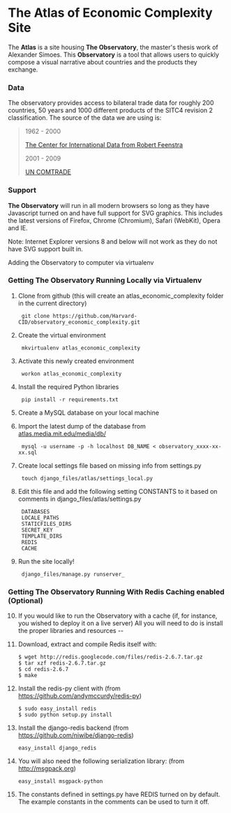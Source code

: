 # The Atlas of Economic Complexity Site

The **Atlas** is a site housing **The Observatory**, the master's thesis work
of Alexander Simoes. This **Observatory** is a tool that allows users to quickly
compose a visual narrative about countries and the products they exchange.


### Data

The observatory provides access to bilateral trade data for roughly 200 countries,
50 years and 1000 different products of the SITC4 revision 2 classification. The
source of the data we are using is:

> 1962 - 2000
>
> [The Center for International Data from Robert Feenstra](http://cid.econ.ucdavis.edu/)
>
> 2001 - 2009
>
> [UN COMTRADE](http://comtrade.un.org/)

### Support

**The Observatory** will run in all modern browsers so long as they have
Javascript turned on and have full support for SVG graphics. This includes 
the latest versions of Firefox, Chrome (Chromium), Safari (WebKit), Opera and IE.

Note: Internet Explorer versions 8 and below will not work as they do not have
SVG support built in.

Adding the Observatory to computer via virtualenv

### Getting The Observatory Running Locally via Virtualenv 

1. Clone from github (this will create an atlas_economic_complexity folder in the current directory)

        git clone https://github.com/Harvard-CID/observatory_economic_complexity.git
2. Create the virtual environment

        mkvirtualenv atlas_economic_complexity
3. Activate this newly created environment

        workon atlas_economic_complexity
4. Install the required Python libraries

        pip install -r requirements.txt
5. Create a MySQL database on your local machine
6. Import the latest dump of the database from [atlas.media.mit.edu/media/db/](http://atlas.media.mit.edu/media/db/)

        mysql -u username -p -h localhost DB_NAME < observatory_xxxx-xx-xx.sql
7. Create local settings file based on missing info from settings.py

        touch django_files/atlas/settings_local.py
8. Edit this file and add the following setting CONSTANTS to it based on comments in django_files/atlas/settings.py

        DATABASES
        LOCALE_PATHS
        STATICFILES_DIRS
        SECRET_KEY
        TEMPLATE_DIRS
        REDIS
        CACHE
				
9. Run the site locally!

        django_files/manage.py runserver_

### Getting The Observatory Running With Redis Caching enabled (Optional)
    
10. If you would like to run the Observatory with a cache (if, for instance, you wished to deploy it on a live server)
    All you will need to do is install the proper libraries and resources --

11. Download, extract and compile Redis itself with:
		
        $ wget http://redis.googlecode.com/files/redis-2.6.7.tar.gz
        $ tar xzf redis-2.6.7.tar.gz
        $ cd redis-2.6.7
        $ make  

12.	Install the redis-py client with (from https://github.com/andymccurdy/redis-py)

        $ sudo easy_install redis
        $ sudo python setup.py install
					
13. Install the django-redis backend (from https://github.com/niwibe/django-redis)
          
        easy_install django_redis
					
14. You will also need the following serialization library: (from http://msgpack.org)									
          
        easy_install msgpack-python
					
15. The constants defined in settings.py have REDIS turned on by default. The example constants in the comments can be used to turn it off. 		 
